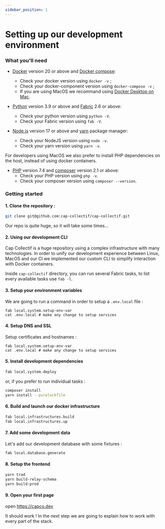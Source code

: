 ```yaml
---
sidebar_position: 1
---
```


# Setting up our development environment

### What you'll need

- [Docker](https://www.docker.com/get-started/) version 20 or above and [Docker compose](https://docs.docker.com/compose/):
  - Check your docker version using `docker -v` ;
  - Check your docker-component version using `docker-compose -v` ;
  - If you are using MacOS we recommand using [Docker Desktop on Mac](https://docs.docker.com/desktop/mac/install/).

- [Python](https://www.python.org/downloads/) version 3.9 or above and [Fabric](https://www.fabfile.org/installing.html) 2.6 or above:
  - Check your python version using `python -V`.
  - Check your Fabric version using `fab -V`.

- [Node.js](https://nodejs.org/en/download/) version 17 or above and [yarn](https://yarnpkg.com/) package manager:
  - Check your NodeJS version using `node -v`.
  - Check your yarn version using `yarn -v`.

For developers using MacOS we also prefer to install PHP dependencies on the host, instead of using docker containers.

- [PHP](https://www.php.net/) version 7.4 and [composer](https://getcomposer.org/) version 2.1 or above:
  - Check your PHP version using `php -v`.
  - Check your composer version using `composer --version`.

### Getting started

#### 1. Clone the repository :

```bash
git clone git@github.com:cap-collectif/cap-collectif.git
```

Our repo is quite huge, so it will take some times…

#### 2. Using our development CLI

Cap Collectif is a huge repository using a complex infrastructure with many technologies. In order to unify our development experience between Linux, MacOS and our CI we implemented our custom CLI to simplify interaction with Docker containers.

Inside `cap-collectif` directory, you can run several Fabric tasks, to list every available tasks use `fab -l`.

#### 3. Setup your environment variables

We are going to run a command in order to setup a `.env.local` file :

```
fab local.system.setup-env-var
cat .env.local # make any change to setup services
```

#### 4. Setup DNS and SSL

Setup certificates and hostnames :

```
fab local.system.setup-env-var
cat .env.local # make any change to setup services
```

#### 5. Install development dependencies

```bash
fab local.system.deploy
```

or, if you prefer to run individual tasks :

```bash
composer install
yarn install --purelockfile
```

#### 6. Build and launch our docker infrastructure

```bash
fab local.infrastructures.build
fab local.infrastructures.up
```

#### 7. Add some development data

Let's add our development database with some fixtures :

```bash
fab local.database.generate
```

#### 8. Setup the frontend

```bash
yarn trad
yarn build-relay-schema
yarn build:prod
```

#### 9. Open your first page

open https://capco.dev

It should work ! In the next step we are going to explain how to work with every part of the stack.